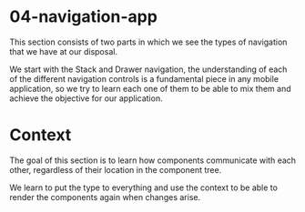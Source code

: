 # 04-navigation-app
This section consists of two parts in which we see the types of navigation that we have at our disposal.

We start with the Stack and Drawer navigation, the understanding of each of the different navigation controls is a fundamental piece in any mobile application, so we try to learn each one of them to be able to mix them and achieve the objective for our application.

# Context
The goal of this section is to learn how components communicate with each other, regardless of their location in the component tree.

We learn to put the type to everything and use the context to be able to render the components again when changes arise.